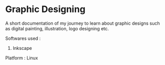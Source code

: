 # Graphic Designing
A short documentation of my journey to learn about graphic designs such as digital painting, illustration, logo designing etc.

Softwares used :
  1. Inkscape
  
Platform :
  Linux
